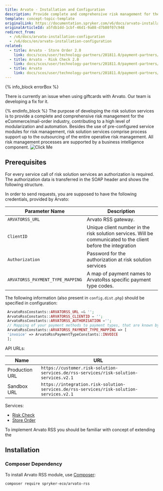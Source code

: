 ```yaml
---
title: Arvato - Installation and Configuration
description: Provide complete and comprehensive risk management for the eCommerce/mail-order industry, contributing to a high level of modularization and automation.
template: concept-topic-template
originalLink: https://documentation.spryker.com/v6/docs/arvato-installation-configuration
originalArticleId: a5fdb1dd-1cbf-46d1-9a88-d7b80f07c948
redirect_from:
  - /v6/docs/arvato-installation-configuration
  - /v6/docs/en/arvato-installation-configuration
related:
  - title: Arvato - Store Order 2.0
    link: docs/scos/user/technology-partners/201811.0/payment-partners/arvato/arvato-store-order.html
  - title: Arvato - Risk Check 2.0
    link: docs/scos/user/technology-partners/201811.0/payment-partners/arvato/v.2.0/arvato-risk-check-2.0.html
  - title: Arvato
    link: docs/scos/user/technology-partners/201811.0/payment-partners/arvato/arvato.html
---
```


{% info_block errorBox %}

There is currently an issue when using giftcards with Arvato. Our team is developing a fix for it.

{% endinfo_block %}
The purpose of developing the risk solution services is to provide a complete and comprehensive risk management for the eCommerce/mail-order industry, contributing to a high level of modularization and automation. Besides the use of pre-configured service modules for risk management, risk solution services comprise process support up to the  outsourcing of the entire operative risk management. All risk management processes are supported by a business intelligence component.
![Click Me](https://spryker.s3.eu-central-1.amazonaws.com/docs/Technology+Partners/Payment+Partners/Arvato/arvato-rss-overview.png) 

## Prerequisites

For every service call of risk solution services an authorization is required.
The authorization data is transferred in the SOAP header and shows the following structure.

In order to send requests, you are supposed to have the following credentials, provided by Arvato:

| Parameter Name | Description |
| --- | --- |
| `ARVATORSS_URL` | Arvato RSS gateway. |
| `ClientID` | Unique client number in the risk solution services. Will be communicated to the client before the integration |
| `Authorization` | Password for the authorization at risk solution services |
| `ARVATORSS_PAYMENT_TYPE_MAPPING` | A map of payment names to ArvatoRss specific payment type codes. |

The following information (also present in `config.dist.php`) should be specified in configuration:
```php
 ArvatoRssConstants::ARVATORSS_URL =& '';
 ArvatoRssConstants::ARVATORSS_CLIENTID = '';
 ArvatoRssConstants::ARVATORSS_AUTHORISATION ='';
 // Mapping of your payment methods to payment types, that are known by Arvato Rss.
 ArvatoRssConstants::ARVATORSS_PAYMENT_TYPE_MAPPING => [
 'invoice' => ArvatoRssPaymentTypeConstants::INVOICE
 ];
 ```

API URLs:

| Name | URL |
| --- | --- |
| Production URL | `https://customer.risk-solution-services.de/rss-services/risk-solution-services.v2.1` |
| Sandbox URL | `https://integration.risk-solution-services.de/rss-services/risk-solution-services.v2.1` |

Services:
* [Risk Check](https://documentation.spryker.com/v6/docs/arvato-risk-check-2-0)
* [Store Order](/docs/scos/dev/technology-partners/202009.0/payment-partners/arvato/arvato-store-order.html)

To implement Arvato RSS you should be familiar with concept of extending the

## Installation

### Composer Dependency

To install Arvato RSS module, use [Composer](https://getcomposer.org/):

```
composer require spryker-eco/arvato-rss
```
